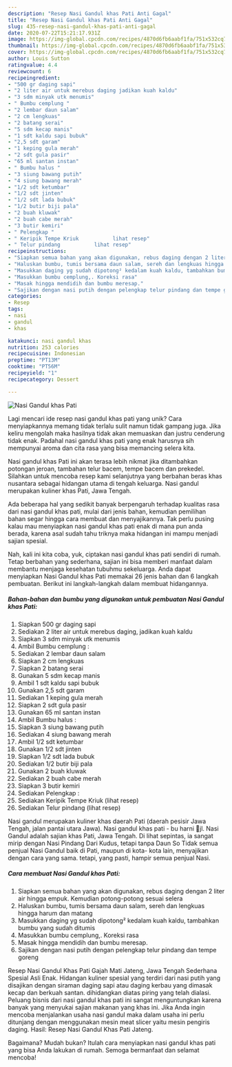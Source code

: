 ```yaml
---
description: "Resep Nasi Gandul khas Pati Anti Gagal"
title: "Resep Nasi Gandul khas Pati Anti Gagal"
slug: 435-resep-nasi-gandul-khas-pati-anti-gagal
date: 2020-07-22T15:21:17.931Z
image: https://img-global.cpcdn.com/recipes/4870d6fb6aabf1fa/751x532cq70/nasi-gandul-khas-pati-foto-resep-utama.jpg
thumbnail: https://img-global.cpcdn.com/recipes/4870d6fb6aabf1fa/751x532cq70/nasi-gandul-khas-pati-foto-resep-utama.jpg
cover: https://img-global.cpcdn.com/recipes/4870d6fb6aabf1fa/751x532cq70/nasi-gandul-khas-pati-foto-resep-utama.jpg
author: Louis Sutton
ratingvalue: 4.4
reviewcount: 6
recipeingredient:
- "500 gr daging sapi"
- "2 liter air untuk merebus daging jadikan kuah kaldu"
- "3 sdm minyak utk menumis"
- " Bumbu cemplung "
- "2 lembar daun salam"
- "2 cm lengkuas"
- "2 batang serai"
- "5 sdm kecap manis"
- "1 sdt kaldu sapi bubuk"
- "2,5 sdt garam"
- "1 keping gula merah"
- "2 sdt gula pasir"
- "65 ml santan instan"
- " Bumbu halus "
- "3 siung bawang putih"
- "4 siung bawang merah"
- "1/2 sdt ketumbar"
- "1/2 sdt jinten"
- "1/2 sdt lada bubuk"
- "1/2 butir biji pala"
- "2 buah kluwak"
- "2 buah cabe merah"
- "3 butir kemiri"
- " Pelengkap "
- " Keripik Tempe Kriuk           lihat resep"
- " Telur pindang           lihat resep"
recipeinstructions:
- "Siapkan semua bahan yang akan digunakan, rebus daging dengan 2 liter air hingga empuk. Kemudian potong-potong sesuai selera"
- "Haluskan bumbu, tumis bersama daun salam, sereh dan lengkuas hingga harum dan matang"
- "Masukkan daging yg sudah dipotong² kedalam kuah kaldu, tambahkan bumbu yang sudah ditumis"
- "Masukkan bumbu cemplung,. Koreksi rasa"
- "Masak hingga mendidih dan bumbu meresap."
- "Sajikan dengan nasi putih dengan pelengkap telur pindang dan tempe goreng"
categories:
- Resep
tags:
- nasi
- gandul
- khas

katakunci: nasi gandul khas 
nutrition: 253 calories
recipecuisine: Indonesian
preptime: "PT13M"
cooktime: "PT56M"
recipeyield: "1"
recipecategory: Dessert

---
```



![Nasi Gandul khas Pati](https://img-global.cpcdn.com/recipes/4870d6fb6aabf1fa/751x532cq70/nasi-gandul-khas-pati-foto-resep-utama.jpg)

Lagi mencari ide resep nasi gandul khas pati yang unik? Cara menyiapkannya memang tidak terlalu sulit namun tidak gampang juga. Jika keliru mengolah maka hasilnya tidak akan memuaskan dan justru cenderung tidak enak. Padahal nasi gandul khas pati yang enak harusnya sih mempunyai aroma dan cita rasa yang bisa memancing selera kita.

Nasi gandul khas Pati ini akan terasa lebih nikmat jika ditambahkan potongan jeroan, tambahan telur bacem, tempe bacem dan prekedel. Silahkan untuk mencoba resep kami selanjutnya yang berbahan beras khas nusantara sebagai hidangan utama di tengah keluarga. Nasi gandul merupakan kuliner khas Pati, Jawa Tengah.

Ada beberapa hal yang sedikit banyak berpengaruh terhadap kualitas rasa dari nasi gandul khas pati, mulai dari jenis bahan, kemudian pemilihan bahan segar hingga cara membuat dan menyajikannya. Tak perlu pusing kalau mau menyiapkan nasi gandul khas pati enak di mana pun anda berada, karena asal sudah tahu triknya maka hidangan ini mampu menjadi sajian spesial.


Nah, kali ini kita coba, yuk, ciptakan nasi gandul khas pati sendiri di rumah. Tetap berbahan yang sederhana, sajian ini bisa memberi manfaat dalam membantu menjaga kesehatan tubuhmu sekeluarga. Anda dapat menyiapkan Nasi Gandul khas Pati memakai 26 jenis bahan dan 6 langkah pembuatan. Berikut ini langkah-langkah dalam membuat hidangannya.

<!--inarticleads1-->

##### Bahan-bahan dan bumbu yang digunakan untuk pembuatan Nasi Gandul khas Pati:

1. Siapkan 500 gr daging sapi
1. Sediakan 2 liter air untuk merebus daging, jadikan kuah kaldu
1. Siapkan 3 sdm minyak utk menumis
1. Ambil  Bumbu cemplung :
1. Sediakan 2 lembar daun salam
1. Siapkan 2 cm lengkuas
1. Siapkan 2 batang serai
1. Gunakan 5 sdm kecap manis
1. Ambil 1 sdt kaldu sapi bubuk
1. Gunakan 2,5 sdt garam
1. Sediakan 1 keping gula merah
1. Siapkan 2 sdt gula pasir
1. Gunakan 65 ml santan instan
1. Ambil  Bumbu halus :
1. Siapkan 3 siung bawang putih
1. Sediakan 4 siung bawang merah
1. Ambil 1/2 sdt ketumbar
1. Gunakan 1/2 sdt jinten
1. Siapkan 1/2 sdt lada bubuk
1. Sediakan 1/2 butir biji pala
1. Gunakan 2 buah kluwak
1. Sediakan 2 buah cabe merah
1. Siapkan 3 butir kemiri
1. Sediakan  Pelengkap :
1. Sediakan  Keripik Tempe Kriuk           (lihat resep)
1. Sediakan  Telur pindang           (lihat resep)


Nasi gandul merupakan kuliner khas daerah Pati (daerah pesisir Jawa Tengah, jalan pantai utara Jawa). Nasi gandul khas pati - bu harni 📍jl. Nasi Gandul adalah sajian khas Pati, Jawa Tengah. Di lihat sepintas, ia sangat mirip dengan Nasi Pindang Dari Kudus, tetapi tanpa Daun So Tidak semua penjual Nasi Gandul baik di Pati, maupun di kota- kota lain, menyajikan dengan cara yang sama. tetapi, yang pasti, hampir semua penjual Nasi. 

<!--inarticleads2-->

##### Cara membuat Nasi Gandul khas Pati:

1. Siapkan semua bahan yang akan digunakan, rebus daging dengan 2 liter air hingga empuk. Kemudian potong-potong sesuai selera
1. Haluskan bumbu, tumis bersama daun salam, sereh dan lengkuas hingga harum dan matang
1. Masukkan daging yg sudah dipotong² kedalam kuah kaldu, tambahkan bumbu yang sudah ditumis
1. Masukkan bumbu cemplung,. Koreksi rasa
1. Masak hingga mendidih dan bumbu meresap.
1. Sajikan dengan nasi putih dengan pelengkap telur pindang dan tempe goreng


Resep Nasi Gandul Khas Pati Gajah Mati Jateng, Jawa Tengah Sederhana Spesial Asli Enak. Hidangan kuliner spesial yang terdiri dari nasi putih yang disajikan dengan siraman daging sapi atau daging kerbau yang dimasak kecap dan berkuah santan. dihidangkan diatas piring yang telah dialasi. Peluang bisnis dari nasi gandul khas pati ini sangat menguntungkan karena banyak yang menyukai sajian makanan yang khas ini. Jika Anda ingin mencoba menjalankan usaha nasi gandul maka dalam usaha ini perlu ditunjang dengan menggunakan mesin meat slicer yaitu mesin pengiris daging. Hasil: Resep Nasi Gandul Khas Pati Jateng. 

Bagaimana? Mudah bukan? Itulah cara menyiapkan nasi gandul khas pati yang bisa Anda lakukan di rumah. Semoga bermanfaat dan selamat mencoba!
